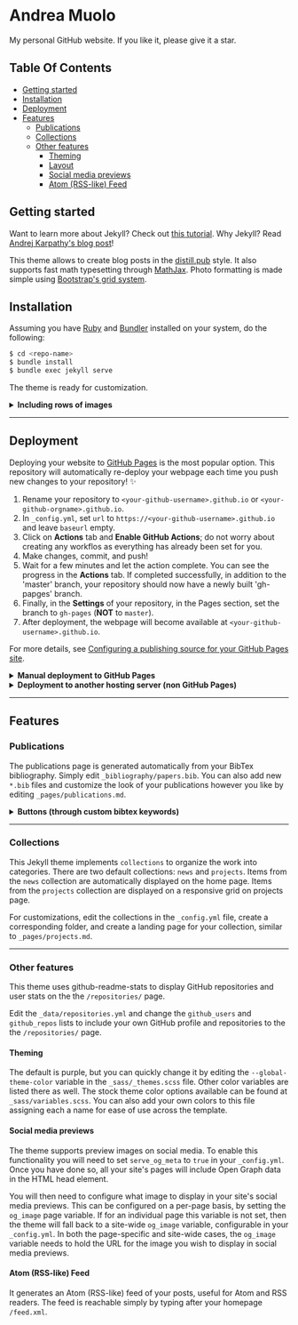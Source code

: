 # Andrea Muolo

My personal GitHub website. If you like it, please give it a star.


## Table Of Contents

  * [Getting started](#getting-started)
  * [Installation](#installation)
  * [Deployment](#deployment)
  * [Features](#features)
    + [Publications](#publications)
    + [Collections](#collections)
    + [Other features](#other-features)
      - [Theming](#theming)
      - [Layout](#layout)
      - [Social media previews](#social-media-previews)
      - [Atom (RSS-like) Feed](#atom-rss-like-feed)


## Getting started

Want to learn more about Jekyll? Check out [this tutorial](https://www.taniarascia.com/make-a-static-website-with-jekyll/).
Why Jekyll? Read [Andrej Karpathy's blog post](https://karpathy.github.io/2014/07/01/switching-to-jekyll/)!

This theme allows to create blog posts in the [distill.pub](https://distill.pub/) style.
It also supports fast math typesetting through [MathJax](https://www.mathjax.org/).
Photo formatting is made simple using [Bootstrap's grid system](https://getbootstrap.com/docs/4.4/layout/grid/).


## Installation

Assuming you have [Ruby](https://www.ruby-lang.org/en/downloads/) and [Bundler](https://bundler.io/) installed on your system, do the following:

```bash
$ cd <repo-name>
$ bundle install
$ bundle exec jekyll serve
```

The theme is ready for customization.

<details><summary> <strong>Including rows of images</strong></summary>

The code is simple.
Just wrap your images with `<div class="col-sm">` and place them inside `<div class="row">` (read more about the <a href="https://getbootstrap.com/docs/4.4/layout/grid/">Bootstrap Grid</a> system).
To make images responsive, add `img-fluid` class to each; for rounded corners and shadows use `rounded` and `z-depth-1` classes.
Here's the code for the last row of images above:

```html
<div class="row justify-content-sm-center">
    <div class="col-sm-8 mt-3 mt-md-0">
        {% include figure.html path="assets/img/6.jpg" title="example image" class="img-fluid rounded z-depth-1" %}
    </div>
    <div class="col-sm-4 mt-3 mt-md-0">
        {% include figure.html path="assets/img/11.jpg" title="example image" class="img-fluid rounded z-depth-1" %}
    </div>
</div>
<div class="caption">
    This image can also have a caption. It's like magic.
</div>
```

</details>

---


## Deployment

Deploying your website to [GitHub Pages](https://pages.github.com/) is the most popular option.
This repository will automatically re-deploy your webpage each time you push new changes to your repository! :sparkles:

1. Rename your repository to `<your-github-username>.github.io` or `<your-github-orgname>.github.io`.
2. In `_config.yml`, set `url` to `https://<your-github-username>.github.io` and leave `baseurl` empty.
3. Click on **Actions** tab and **Enable GitHub Actions**; do not worry about creating any workflos as everything has already been set for you.
4. Make changes, commit, and push!
5. Wait for a few minutes and let the action complete. You can see the progress in the **Actions** tab. If completed successfully, in addition to the 'master' branch, your repository should now have a newly built 'gh-papges' branch. 
6. Finally, in the **Settings** of your repository, in the Pages section, set the branch to `gh-pages` (**NOT** to `master`).
7. After deployment, the webpage will become available at `<your-github-username>.github.io`.

For more details, see [Configuring a publishing source for your GitHub Pages site](https://docs.github.com/en/pages/getting-started-with-github-pages/configuring-a-publishing-source-for-your-github-pages-site#choosing-a-publishing-source).


<details><summary> <strong>Manual deployment to GitHub Pages</strong></summary>

If you need to manually re-deploy your website to GitHub pages, run the deploy script from the root directory of your repository:
```bash
$ ./bin/deploy
```
uses the `master` branch for the source code and deploys the webpage to `gh-pages`.

</details>

<details><summary> <strong>Deployment to another hosting server (non GitHub Pages)</strong></summary>

If you decide to not use GitHub Pages and host your page elsewhere, simply run:
```bash
$ bundle exec jekyll build
```
which will (re-)generate the static webpage in the `_site/` folder.
Then simply copy the contents of the `_site/` foder to your hosting server.

**Note:** Make sure to correctly set the `url` and `baseurl` fields in `_config.yml` before building the webpage. If you are deploying your webpage to `your-domain.com/your-project/`, you must set `url: your-domain.com` and `baseurl: /your-project/`. If you are deploing directly to `your-domain.com`, leave `baseurl` blank.

</details>

---


## Features

### Publications

The publications page is generated automatically from your BibTex bibliography.
Simply edit `_bibliography/papers.bib`.
You can also add new `*.bib` files and customize the look of your publications however you like by editing `_pages/publications.md`.

<details><summary> <strong>Buttons (through custom bibtex keywords)</strong></summary>

There are several custom bibtex keywords that you can use to affect how the entries are displayed on the webpage:

- `abbr`: Adds an abbreviation to the left of the entry. You can add links to these by creating a venue.yaml-file in the _data folder and adding entries that match.
- `abstract`: Adds an "Abs" button that expands a hidden text field when clicked to show the abstract text
- `arxiv`: Adds a link to the Arxiv website (Note: only add the arxiv identifier here - the link is generated automatically)
- `bibtex_show`: Adds a "Bib" button that expands a hidden text field with the full bibliography entry
- `html`: Inserts a "HTML" button redirecting to the user-specified link
- `pdf`: Adds a "PDF" button redirecting to a specified file (if a full link is not specified, the file will be assumed to be placed in the /assets/pdf/ directory)
- `supp`: Adds a "Supp" button to a specified file (if a full link is not specified, the file will be assumed to be placed in the /assets/pdf/ directory)
- `blog`: Adds a "Blog" button redirecting to the specified link
- `code`: Adds a "Code" button redirecting to the specified link
- `poster`: Adds a "Poster" button redirecting to a specified file (if a full link is not specified, the file will be assumed to be placed in the /assets/pdf/ directory)
- `slides`: Adds a "Slides" button redirecting to a specified file (if a full link is not specified, the file will be assumed to be placed in the /assets/pdf/ directory)
- `website`: Adds a "Website" button redirecting to the specified link
- `altmetric`: Adds an [Altmetric](https://www.altmetric.com/) badge (Note: only add the altmetric identifier here - the link is generated automatically)

You can implement your own buttons by editing the bib.html file.

</details>

---

### Collections

This Jekyll theme implements `collections` to organize the work into categories. There are two default collections: `news` and `projects`.
Items from the `news` collection are automatically displayed on the home page.
Items from the `projects` collection are displayed on a responsive grid on projects page.

For customizations, edit the collections in the `_config.yml` file, create a corresponding folder, 
and create a landing page for your collection, similar to `_pages/projects.md`.

---

### Other features

This theme uses github-readme-stats to display GitHub repositories and user stats on the the `/repositories/` page.

Edit the `_data/repositories.yml` and change the `github_users` and `github_repos` lists to include your own GitHub profile and repositories to the the `/repositories/` page.

#### Theming

The default is purple, but you can quickly change it by editing the
`--global-theme-color` variable in the `_sass/_themes.scss` file.
Other color variables are listed there as well.
The stock theme color options available can be found at `_sass/variables.scss`.
You can also add your own colors to this file assigning each a name for ease of use across the template.

#### Social media previews

The theme supports preview images on social media.
To enable this functionality you will need to set `serve_og_meta` to `true` in your `_config.yml`.
Once you have done so, all your site's pages will include Open Graph data in the HTML head element.

You will then need to configure what image to display in your site's social media previews.
This can be configured on a per-page basis, by setting the `og_image` page variable.
If for an individual page this variable is not set, then the theme will fall back to a site-wide `og_image` variable, configurable in your `_config.yml`.
In both the page-specific and site-wide cases, the `og_image` variable needs to hold the URL for the image you wish to display in social media previews.

#### Atom (RSS-like) Feed

It generates an Atom (RSS-like) feed of your posts, useful for Atom and RSS readers.
The feed is reachable simply by typing after your homepage `/feed.xml`.






